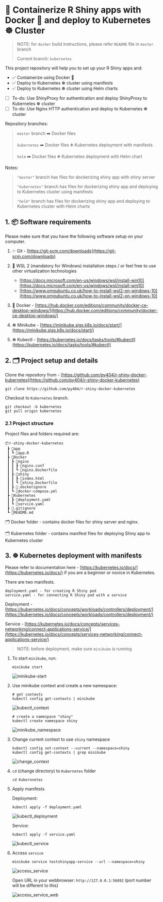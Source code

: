 # :rocket: Containerize R Shiny apps with Docker :whale: and deploy to Kubernetes :wheel_of_dharma: Cluster

> NOTE: for `docker` build instructions, please refer `README` file in `master` branch
>
> Current branch: `kubernetes`

This project repository will help you to set up your R Shiny apps and:

- :white_check_mark: Containerize using Docker :whale:
- :white_check_mark: Deploy to Kubernetes :wheel_of_dharma: cluster using manifests
- :white_check_mark: Deploy to Kubernetes :wheel_of_dharma: cluster using Helm charts
- [ ] To-do: Use ShinyProxy for authentication and deploy ShinyProxy to Kubernetes :wheel_of_dharma: cluster
- [ ] To-do: Use Nginx HTTP authentication and deploy to Kubernetes :wheel_of_dharma: cluster

Repository branches:

> `master` branch  :arrow_right: Docker files
>
> `kubernetes` :arrow_right: Docker files :heavy_plus_sign: Kubernetes deployment with manifests
>
> `helm` :arrow_right: Docker files :heavy_plus_sign: Kubernetes deployment with Helm chart

Notes:
> *`"master"`* branch has files for dockerizing shiny app with shiny server
>
> *`"kubernetes"`* branch has files for dockerizing shiny app and deploying to Kubernetes cluster using manifests
>
> *`"helm"`* branch has files for dockerizing shiny app and deploying to Kubernetes cluster with Helm charts

## 1. :package: Software requirements

Please make sure that you have the following software setup on your computer.

1. :sparkles: Git - [https://git-scm.com/downloads](https://git-scm.com/downloads)

2. :rocket: WSL 2 (mandatory for Windows) installation steps / or feel free to use other virtualization technologies
    - [https://docs.microsoft.com/en-us/windows/wsl/install-win10](https://docs.microsoft.com/en-us/windows/wsl/install-win10)
    - [https://www.omgubuntu.co.uk/how-to-install-wsl2-on-windows-10](https://www.omgubuntu.co.uk/how-to-install-wsl2-on-windows-10)

3. :whale: Docker - [https://hub.docker.com/editions/community/docker-ce-desktop-windows/](https://hub.docker.com/editions/community/docker-ce-desktop-windows/)

4. :wheel_of_dharma: Minikube - [https://minikube.sigs.k8s.io/docs/start/](https://minikube.sigs.k8s.io/docs/start/)

5. :wheel_of_dharma: Kubectl - [https://kubernetes.io/docs/tasks/tools/#kubectl](https://kubernetes.io/docs/tasks/tools/#kubectl)

## 2. :card_index_dividers: Project setup and details

Clone the repository from - [https://github.com/py404/r-shiny-docker-kubernetes](https://github.com/py404/r-shiny-docker-kubernetes)

```{shell}
git clone https://github.com/py404/r-shiny-docker-kubernetes
```

Checkout to `Kubernetes` branch.

```{shell}
git checkout -b kubernetes
git pull origin kubernetes
```

### 2.1 Project structure

Project files and folders required are:

```{master branch}
📦r-shiny-docker-kubernetes
 ┣ 📂app
 ┃ ┗ 📜app.R
 ┣ 📂Docker
 ┃ ┣ 📂nginx
 ┃ ┃ ┣ 📜nginx.conf
 ┃ ┃ ┗ 📜nginx.Dockerfile
 ┃ ┣ 📂shiny
 ┃ ┃ ┣ 📜index.html
 ┃ ┃ ┗ 📜shiny.Dockerfile
 ┃ ┣ 📜.dockerignore
 ┃ ┗ 📜docker-compose.yml
 ┣ 📂Kubernetes
 ┃ ┣ 📜deployment.yaml
 ┃ ┗ 📜service.yaml
 ┣ 📜.gitignore
 ┗ 📜README.md
```

:card_index_dividers: Docker folder - contains docker files for shiny server and nginx.

:card_index_dividers: Kubernetes folder - contains manifest files for deploying Shiny app to Kubernetes cluster

## 3. :wheel_of_dharma: Kubernetes deployment with manifests

Please refer to documentation here - [https://kubernetes.io/docs/](https://kubernetes.io/docs/) if you are a beginner or novice in Kubernetes.

There are two manifests.

```{text}
deployment.yaml - for creating R Shiny pod
service.yaml - for connecting R Shiny pod with a service
```

Deployment - [https://kubernetes.io/docs/concepts/workloads/controllers/deployment/](https://kubernetes.io/docs/concepts/workloads/controllers/deployment/)

Service - [https://kubernetes.io/docs/concepts/services-networking/connect-applications-service/](https://kubernetes.io/docs/concepts/services-networking/connect-applications-service/)

> NOTE: before deployment, make sure `minikube` is running

1. To start `minikube`, run:

   ```{shell}
   minikube start
   ```

   ![minikube-start](images/minikube_start.gif)

2. Use minikube context and create a new namespace:

   ```{shell}
   # get contexts 
   kubectl config get-contexts | minikube
   ```

   ![kubectl_context](images/kubectl_context.png)

   ```{shell}
   # create a namespace "shiny"
   kubectl create namespace shiny
   ```

   ![minikube_namespace](images/minikube_namespace.png)

3. Change current context to use `shiny` namespace

   ```{shell}
   kubectl config set-context --current --namespace=shiny
   kubectl config get-contexts | grep minikube
   ```

   ![change_context](images/change_context.png)

4. `cd` (change directory) to `Kubernetes` folder

   ```{shell}
   cd Kubernnetes
   ```

5. Apply manifests

   Deployment:

   ```{powershell}
   kubectl apply -f deployment.yaml
   ```

   ![kubectl_deployment](images/kubectl_deployment.png)

   Service:

   ```{powershell}
   kubectl apply -f service.yaml
   ```

   ![kubectl_service](images/kubectl_service.png)

6. Access `service`

   ```{shell}
   minikube service testshinyapp-service --url --namespace=shiny
   ```

   ![access_service](images/access_service.png)

   Open URL in your webbrowser: `http://127.0.0.1:56892` (port number will be different to this)

   ![access_service_web](images/access_service_web.png)
